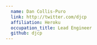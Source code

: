 ```yaml
---
  name: Dan Collis-Puro
  link: http://twitter.com/djcp
  affiliation: Heroku
  occupation_title: Lead Engineer
  github: djcp
---
```

